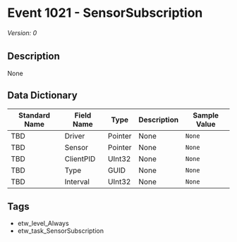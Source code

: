 # Event 1021 - SensorSubscription
###### Version: 0

## Description
None

## Data Dictionary
|Standard Name|Field Name|Type|Description|Sample Value|
|---|---|---|---|---|
|TBD|Driver|Pointer|None|`None`|
|TBD|Sensor|Pointer|None|`None`|
|TBD|ClientPID|UInt32|None|`None`|
|TBD|Type|GUID|None|`None`|
|TBD|Interval|UInt32|None|`None`|

## Tags
* etw_level_Always
* etw_task_SensorSubscription